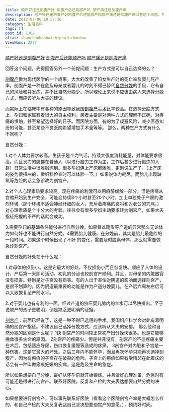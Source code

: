 ```yaml
---
title: 顺产好还是剖腹产好 剖腹产后还能顺产吗 顺产痛还是剖腹产痛
description: 顺产好还是剖腹产好剖腹产后还能顺产吗顺产痛还是剖腹产痛回答这个问题，先得回答另外一个前提问题：生产方式是可以自己选择的么？剖腹产做为现代医学的一个成果，大大的改善了妇女生产时的死亡率及婴儿死产率。剖腹产是一种在危及母亲或者婴儿的时刻不得已替代自然分娩的手段，它有自己的风险和并发症，并不比自然分娩少。所以理论上来说不应该由病人来选择分娩方式，而应该听从大夫的建议。而实际上在临床中有各种的原因
date: 2012-07-06 10:37:36
category: 生活百科
tags: []
post_id: 1362
alias: shunchanhaohaishipoufuchanhao
ViewNums: 2227
---
```


[顺产好还是剖腹产好](/blog/shunchanhaohaishipoufuchanhao) [剖腹产后还能顺产吗](/blog/shunchanhaohaishipoufuchanhao) [顺产痛还是剖腹产痛](/blog/shunchanhaohaishipoufuchanhao)

回答这个问题，先得回答另外一个前提问题：生产方式是可以自己选择的么？

[剖腹产](/blog/shunchanhaohaishipoufuchanhao)做为现代医学的一个成果，大大的改善了妇女生产时的死亡率及婴儿死产率。剖腹产是一种在危及母亲或者婴儿的时刻不得已替代[自然分娩](/blog/shunchanhaohaishipoufuchanhao)的手段，它有自己的风险和并发症，并不比自然分娩少。所以理论上来说不应该由病人来选择分娩方式，而应该听从大夫的建议。

而实际上在临床中有各种的原因导致我国[剖腹产手术](/blog/shunchanhaohaishipoufuchanhao)比率较高。在选择[分娩](/blog/shunchanhaohaishipoufuchanhao)方式上，孕妇和家属有着很大的自主权利。患者主要是对两种方式的理解不正确，对疼痛的惧怕，甚至希望选择好的日子。而医院方面，有的为了规避风险，减少医患纠纷的可能，甚至某些不良医院希望增加手术量等等。
那么，两种生产方式有什么不同呢？

自然分娩：

1.对个人体力要求较高。生孩子是个力气活，持续大强度消耗能量，对体能要求很高。而且发力的肌群在普通人（以进行脑力工作为主，工作后甚少进行锻炼的人群）日常生活中很难锻炼到。很多孕妇连上产床都困难，更别说生产了。（上产床的姿势很扭曲的，做妇科检查时可以体验一下。）如果说体力耗尽，而胎儿出现缺氧等危险的话会急诊改为剖宫产。

2.对个人心理素质要求较高。现在疼痛的刺激可以用麻醉缓解一部分。但是疼痛从宫缩开始到生产完全，可能会持续8个小时甚至20个小时，加上单独处于产房的激烈环境（那个环境不适合神经纤细的女人，充斥着疼痛的哀叫和对老公的咒骂。）对心理素质是个十分大的考验。往往会有很多孕妇主动要求转为剖宫产，如果大夫指征把握的不严的话就会成功。

3.需要孕妇的基础条件能够进行自然分娩。如果骨盆畸形等产道的异常那么无论体力如何好也不能进行自然分娩。4需要胎儿健康。在分娩前，其实是胎儿最危险的一段时间。如果这个时候出现了不好 的变化，需要及时脱离母体，那么就需要做急诊剖宫产。

自然分娩的好处在于什么呢：

1.对母体的损伤小。这是它最大的好处。不仅损伤小而且恢复快。顺应了人体的设计，产后第一天即可活动，初乳的分泌也较剖宫产顺利。并且，对母亲的内脏器官没有损害。特别是对子宫没有损害。有的人出于害怕对阴道的影响而选择剖宫产，是很不划算的。因为阴道最重要的功能是作为产道分娩婴儿，在产后六周左右后可以大致恢复至产前水平。

2.对于婴儿也有有利的一面。经过产道的挤压婴儿肺内的羊水可以尽快排出。至于说顺产的孩子更聪明，倒是缺乏更明确的证据。

[剖宫产](/blog/shunchanhaohaishipoufuchanhao)：前面已经说了，这是一种不得已选用的手术。我国妇产科学会对此有着明确的剖宫产指征。不建议自己选择分娩方式，应该听从大夫的安排。
那么他和自然分娩的区别是什么呢？
1快 剖宫产的时间较正常初产妇分娩快很多。也是它能够挽救很多生命的原因。
2剖宫产的疼痛少。但是并非没有，剖宫产的不适疼痛主要在术后。包括适应导尿，伤口恢复缓慢等造成的疼痛。
3剖宫产对内脏和子宫是一种伤害。这是它最大的坏处。之后三年内不能怀孕，而且再次怀孕只能再次选择剖腹产，因为有瘢痕的子宫存在破裂的危险。子宫上的瘢痕如果有受精卵在此着床的话会有一种叫做瘢痕妊娠的疾病，这是危及生命的急症。

所以如果想要自己分娩，最好从怀孕前就开始锻炼。并且做好心理准备，危急时有可能还是得进行剖宫产。联系好医院，反复和产检的大夫表达想要自然分娩的决心。

如果想要进行剖宫产，可以事先联系好医院（看看这个医院剖宫产率是大概怎么样的，和自己产检的大夫反复表达自己坚决想要剖宫产的意愿。），预约好时间。

